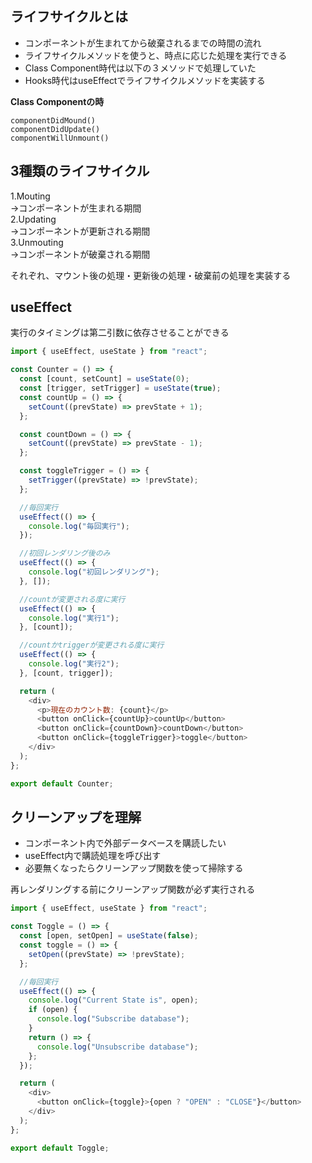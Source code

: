 ## ライフサイクルとは
- コンポーネントが生まれてから破棄されるまでの時間の流れ
- ライフサイクルメソッドを使うと、時点に応じた処理を実行できる
- Class Component時代は以下の３メソッドで処理していた
- Hooks時代はuseEffectでライフサイクルメソッドを実装する

**Class Componentの時**
```
componentDidMound()
componentDidUpdate()
componentWillUnmount()
```

## 3種類のライフサイクル
1.Mouting <br>
→コンポーネントが生まれる期間<br>
2.Updating <br>
→コンポーネントが更新される期間<br>
3.Unmouting <br>
→コンポーネントが破棄される期間<br>

それぞれ、マウント後の処理・更新後の処理・破棄前の処理を実装する

## useEffect
実行のタイミングは第二引数に依存させることができる

```javascript
import { useEffect, useState } from "react";

const Counter = () => {
  const [count, setCount] = useState(0);
  const [trigger, setTrigger] = useState(true);
  const countUp = () => {
    setCount((prevState) => prevState + 1);
  };

  const countDown = () => {
    setCount((prevState) => prevState - 1);
  };

  const toggleTrigger = () => {
    setTrigger((prevState) => !prevState);
  };

  //毎回実行
  useEffect(() => {
    console.log("毎回実行");
  });

  //初回レンダリング後のみ
  useEffect(() => {
    console.log("初回レンダリング");
  }, []);

  //countが変更される度に実行
  useEffect(() => {
    console.log("実行1");
  }, [count]);

  //countかtriggerが変更される度に実行
  useEffect(() => {
    console.log("実行2");
  }, [count, trigger]);

  return (
    <div>
      <p>現在のカウント数: {count}</p>
      <button onClick={countUp}>countUp</button>
      <button onClick={countDown}>countDown</button>
      <button onClick={toggleTrigger}>toggle</button>
    </div>
  );
};

export default Counter;
```

## クリーンアップを理解
- コンポーネント内で外部データベースを購読したい
- useEffect内で購読処理を呼び出す
- 必要無くなったらクリーンアップ関数を使って掃除する

再レンダリングする前にクリーンアップ関数が必ず実行される

```javascript
import { useEffect, useState } from "react";

const Toggle = () => {
  const [open, setOpen] = useState(false);
  const toggle = () => {
    setOpen((prevState) => !prevState);
  };

  //毎回実行
  useEffect(() => {
    console.log("Current State is", open);
    if (open) {
      console.log("Subscribe database");
    }
    return () => {
      console.log("Unsubscribe database");
    };
  });

  return (
    <div>
      <button onClick={toggle}>{open ? "OPEN" : "CLOSE"}</button>
    </div>
  );
};

export default Toggle;
```

